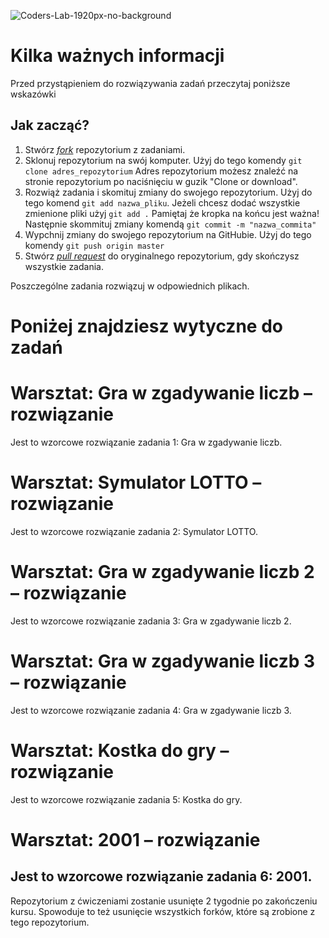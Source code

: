 ![Coders-Lab-1920px-no-background](https://user-images.githubusercontent.com/152855/73064373-5ed69780-3ea1-11ea-8a71-3d370a5e7dd8.png)

# Kilka ważnych informacji

Przed przystąpieniem do rozwiązywania zadań przeczytaj poniższe wskazówki

## Jak zacząć?

1. Stwórz [*fork*](https://guides.github.com/activities/forking/) repozytorium z zadaniami.
2. Sklonuj repozytorium na swój komputer. Użyj do tego komendy `git clone adres_repozytorium`
Adres repozytorium możesz znaleźć na stronie repozytorium po naciśnięciu w guzik "Clone or download".
3. Rozwiąż zadania i skomituj zmiany do swojego repozytorium. Użyj do tego komend `git add nazwa_pliku`.
Jeżeli chcesz dodać wszystkie zmienione pliki użyj `git add .` 
Pamiętaj że kropka na końcu jest ważna!
Następnie skommituj zmiany komendą `git commit -m "nazwa_commita"`
4. Wypchnij zmiany do swojego repozytorium na GitHubie.  Użyj do tego komendy `git push origin master`
5. Stwórz [*pull request*](https://help.github.com/articles/creating-a-pull-request) do oryginalnego repozytorium, gdy skończysz wszystkie zadania.

Poszczególne zadania rozwiązuj w odpowiednich plikach.

# Poniżej znajdziesz wytyczne do zadań

# Warsztat: Gra w zgadywanie liczb &ndash; rozwiązanie

Jest to wzorcowe rozwiązanie zadania 1: Gra w zgadywanie liczb.
# Warsztat: Symulator LOTTO &ndash; rozwiązanie

Jest to wzorcowe rozwiązanie zadania 2: Symulator LOTTO.
# Warsztat: Gra w zgadywanie liczb 2 &ndash; rozwiązanie

Jest to wzorcowe rozwiązanie zadania 3: Gra w zgadywanie liczb 2.
# Warsztat: Gra w zgadywanie liczb 3 &ndash; rozwiązanie

Jest to wzorcowe rozwiązanie zadania 4: Gra w zgadywanie liczb 3.
# Warsztat: Kostka do gry &ndash; rozwiązanie

Jest to wzorcowe rozwiązanie zadania 5: Kostka do gry.
# Warsztat: 2001 &ndash; rozwiązanie

Jest to wzorcowe rozwiązanie zadania 6: 2001.
---

Repozytorium z ćwiczeniami zostanie usunięte 2 tygodnie po zakończeniu kursu. Spowoduje to też usunięcie wszystkich forków, które są zrobione z tego repozytorium.
